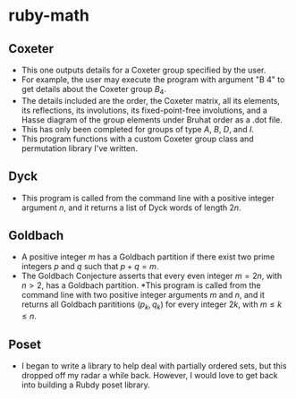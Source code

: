 # ruby-math

## Coxeter

* This one outputs details for a Coxeter group specified by the user.
* For example, the user may execute the program with argument "B 4" to get details about the Coxeter group $B_4$.
* The details included are the order, the Coxeter matrix, all its elements, its reflections, its involutions, its fixed-point-free involutions, and a Hasse diagram of the group elements under Bruhat order as a .dot file.
* This has only been completed for groups of type $A$, $B$, $D$, and $I$. 
* This program functions with a custom Coxeter group class and permutation library I've written.

## Dyck

* This program is called from the command line with a positive integer argument $n$, and it returns a list of Dyck words of length $2n$.

## Goldbach

* A positive integer $m$ has a Goldbach partition if there exist two prime integers $p$ and $q$ such that $p + q = m$.
* The Goldbach Conjecture asserts that every even integer $m = 2n$, with $n > 2$, has a Goldbach partition.
*This program is called from the command line with two positive integer arguments $m$ and $n$, and it returns all Goldbach parititions $(p_k, q_k)$ for every integer $2k$, with $m \leq k \leq n$.

## Poset

* I began to write a library to help deal with partially ordered sets, but this dropped off my radar a while back. However, I would love to get back into building a Rubdy poset library.